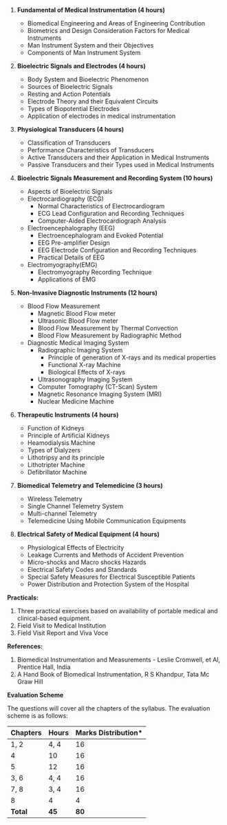 1. **Fundamental of Medical Instrumentation (4 hours)**
    * Biomedical Engineering and Areas of Engineering Contribution
    * Biometrics and Design Consideration Factors for Medical Instruments
    * Man Instrument System and their Objectives
    * Components of Man Instrument System

2. **Bioelectric Signals and Electrodes (4 hours)**
    * Body System and Bioelectric Phenomenon
    * Sources of Bioelectric Signals
    * Resting and Action Potentials
    * Electrode Theory and their Equivalent Circuits
    * Types of Biopotential Electrodes
    * Application of electrodes in medical instrumentation

3. **Physiological Transducers (4 hours)**
    * Classification of Transducers
    * Performance Characteristics of Transducers
    * Active Transducers and their Application in Medical Instruments
    * Passive Transducers and their Types used in Medical Instruments

4. **Bioelectric Signals Measurement and Recording System (10 hours)**
    * Aspects of Bioelectric Signals
    * Electrocardiography (ECG)
        * Normal Characteristics of Electrocardiogram
        * ECG Lead Configuration and Recording Techniques
        * Computer-Aided Electrocardiograph Analysis
    * Electroencephalography (EEG)
        * Electroencephalogram and Evoked Potential
        * EEG Pre-amplifier Design
        * EEG Electrode Configuration and Recording Techniques
        * Practical Details of EEG
    * Electromyography(EMG)
        * Electromyography Recording Technique
        * Applications of EMG

5. **Non-Invasive Diagnostic Instruments (12 hours)**
    * Blood Flow Measurement
        * Magnetic Blood Flow meter
        * Ultrasonic Blood Flow meter
        * Blood Flow Measurement by Thermal Convection
        * Blood Flow Measurement by Radiographic Method
    * Diagnostic Medical Imaging System
        * Radiographic Imaging System
            * Principle of generation of X-rays and its medical properties
            * Functional X-ray Machine
            * Biological Effects of X-rays
        * Ultrasonography Imaging System
        * Computer Tomography (CT-Scan) System
        * Magnetic Resonance Imaging System (MRI)
        * Nuclear Medicine Machine

6. **Therapeutic Instruments (4 hours)**
    * Function of Kidneys
    * Principle of Artificial Kidneys
    * Heamodialysis Machine
    * Types of Dialyzers
    * Lithotripsy and its principle
    * Lithotripter Machine
    * Defibrillator Machine

7. **Biomedical Telemetry and Telemedicine (3 hours)**
    * Wireless Telemetry
    * Single Channel Telemetry System
    * Multi-channel Telemetry
    * Telemedicine Using Mobile Communication Equipments

8. **Electrical Safety of Medical Equipment (4 hours)**
    * Physiological Effects of Electricity
    * Leakage Currents and Methods of Accident Prevention
    * Micro-shocks and Macro shocks Hazards
    * Electrical Safety Codes and Standards
    * Special Safety Measures for Electrical Susceptible Patients
    * Power Distribution and Protection System of the Hospital

**Practicals:**

1. Three practical exercises based on availability of portable medical and clinical-based equipment.
2. Field Visit to Medical Institution
3. Field Visit Report and Viva Voce

**References:**

1. Biomedical Instrumentation and Measurements - Leslie Cromwell, et Al, Prentice Hall, India
2. A Hand Book of Biomedical Instrumentation, R S Khandpur, Tata Mc Graw Hill

**Evaluation Scheme**

The questions will cover all the chapters of the syllabus. The evaluation scheme is as follows:

| Chapters  | Hours  | Marks Distribution* |
| --------- | ------ | ------------------- |
| 1, 2      | 4, 4   | 16                  |
| 4         | 10     | 16                  |
| 5         | 12     | 16                  |
| 3, 6      | 4, 4   | 16                  |
| 7, 8      | 3, 4   | 16                  |
| 8         | 4      | 4                   |
| **Total** | **45** | **80**              |
